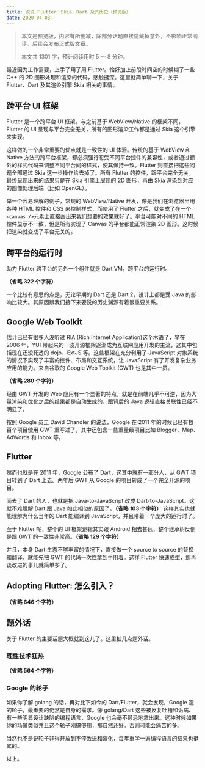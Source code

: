 ```yaml
---
title: 说说 Flutter：Skia、Dart 及其历史（预览版）
date: 2020-04-03
---
```


> 本文是预览版，内容有所删减，除部分话题直接隐藏掉意外，不影响正常阅读。后续会发布正式版文章。
>
> 本文共 1301 字，预计阅读用时 5 ～ 8 分钟。

最近因为工作需要，上手了用了用 Flutter。恰好加上前段时间空的时候糊了一些 C++ 的 2D 图形处理和渲染的代码，感触挺深。这里就简单聊一下，关于 Flutter、Dart 及其渲染引擎 Skia 相关的事情。

## 跨平台 UI 框架

Flutter 是一个跨平台 UI 框架。与之前基于 WebView/Native 的框架不同，Flutter 的 UI 呈现与平台完全无关，所有的图形渲染工作都是通过 Skia 这个引擎来实现。

这样做的一个非常重要的优点就是一致性的 UI 体验。传统的基于 WebView 和 Native 方法的跨平台框架，都必须强行忍受不同平台控件的兼容性，或者通过额外的样式代码来调整不同平台间的样式，使其保持一致。Flutter 则直接把这些问题全部通过 Skia 这一步操作给去掉了。所有 Flutter 的控件，跟平台完全无关，最终呈现出来的结果只是在 Skia 引擎上展现的 2D 图形，再由 Skia 渲染到对应的图像处理后端（比如 OpenGL）。

举一个容易理解的例子，常规的 WebView/Native 开发，像是我们在浏览器里用各种 HTML 控件和 CSS 来控制样式，而使用了 Flutter 之后，就变成了在一个`<canvas />`元素上直接画出来我们想要的效果就好了。平台可能对不同的 HTML 控件显示不一致，但是所有实现了 Canvas 的平台都能正常渲染 2D 图形。这时候把渲染就变成了平台无关的。

## 跨平台的运行时

助力 Flutter 跨平台的另外一个组件就是 Dart VM，跨平台的运行时。

**（省略 322 个字符）**

一个比较有意思的点是，无论早期的 Dart 还是 Dart 2，设计上都是受 Java 的影响比较大。其原因跟我们接下来要说的历史渊源有着很重要关系。

## Google Web Toolkit

估计已经有很多人没听过 RIA (Rich Internet Application)这个术语了，早在 2006 年，YUI 带起来的一波开源框架逐渐成为互联网应用开发的主流，这其中包括现在还没死透的 dojo、ExtJS 等。这些框架在充分利用了 JavaScript 对象系统的情况下实现了丰富的控件、布局和交互系统，让 JavaScript 有了开发复杂业务应用的能力。来自谷歌的 Google Web Toolkit (GWT) 也是其中一员。

**（省略 280 个字符）**

经由 GWT 开发的 Web 应用有一个显著的特点，就是在前端几乎不可逆，因为大量渲染和优化之后的结果都是自动生成的，跟背后的 Java 逻辑直接关联性已经不明显了。

按照 Google 员工 David Chandler 的说法，Google 在 2011 年的时候已经有数百个项目使用 GWT 重写过了，其中还包含一些重量级项目比如 Blogger、Map、AdWords 和 Inbox 等。

## Flutter

然而也就是在 2011 年，Google 公布了 Dart，这其中就有一部分人，从 GWT 项目转到了 Dart 上去。两年后 GWT 从 Google 的项目转成了一个完全开源的项目。

而去了 Dart 的人，也就是把 Java-to-JavaScript 改成 Dart-to-JavaScript。这就不难理解 Dart 跟 Java 如此相似的原因了。**（省略 103 个字符）** 这样其实也就能理解为什么当年的 Dart 能编译到 JavaScript，并且带着一个庞大的运行时了。

至于 Flutter 呢，整个的 UI 框架逻辑其实跟 Android 相去甚远，整个继承树反倒是跟 GWT 的一致性非常高。**（省略 129 个字符）**

并且，本身 Dart 生态不够丰富的情况下，直接做一个 source to source 的替换和翻译，就能先把 GWT 的代码一次性拿到手用着。这样 Flutter 快速成型，那再谈改进的事儿就简单多了。

## Adopting Flutter: 怎么引入？

**（省略 646 个字符）**

## 题外话

关于 Flutter 的主要话题大概就到这儿了。这里扯几点题外话。

### 理性技术狂热

**（省略 564 个字符）**

### Google 的轮子

如果你了解 golang 的话，再对比下如今的 Dart/Flutter，就会发现，Google 造的轮子，最重要的仍然是自身的需求。像 golang/Dart 这些被反复吐槽和诟病、有一些明显设计缺陷的编程语言，Google 也会毫不顾忌地拿出来。这种时候如果你的场景类似并且这个轮子刚搞够用，那自然还好。否则可能会痛苦的多。

当然也不是说轮子非得开放到不停改进和演化，每年重学一遍编程语言的结果也挺累的。

以上。
